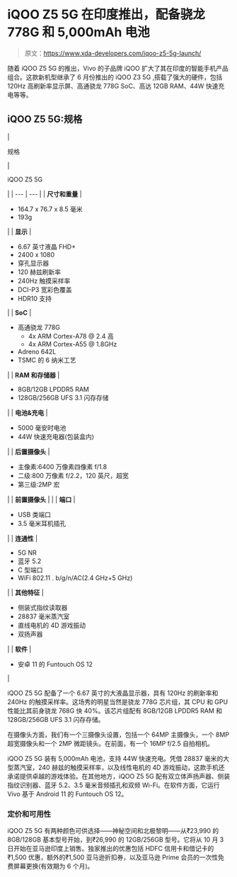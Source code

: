 # iQOO Z5 5G 在印度推出，配备骁龙 778G 和 5,000mAh 电池

> 原文：<https://www.xda-developers.com/iqoo-z5-5g-launch/>

随着 iQOO Z5 5G 的推出，Vivo 的子品牌 iQOO 扩大了其在印度的智能手机产品组合。这款新机型继承了 6 月份推出的 iQOO Z3 5G ,搭载了强大的硬件，包括 120Hz 高刷新率显示屏、高通骁龙 778G SoC、高达 12GB RAM、44W 快速充电等等。

## iQOO Z5 5G:规格

| 

规格

 | 

iQOO Z5 5G

 |
| --- | --- |
| **尺寸和重量** | 

*   164.7 x 76.7 x 8.5 毫米
*   193g

 |
| **显示** | 

*   6.67 英寸液晶 FHD+
*   2400 x 1080
*   穿孔显示器
*   120 赫兹刷新率
*   240Hz 触摸采样率
*   DCI-P3 宽彩色覆盖
*   HDR10 支持

 |
| **SoC** | 

*   高通骁龙 778G
    *   4x ARM Cortex-A78 @ 2.4 高
    *   4x ARM Cortex-A55 @ 1.8GHz
*   Adreno 642L
*   TSMC 的 6 纳米工艺

 |
| **RAM 和存储器** | 

*   8GB/12GB LPDDR5 RAM
*   128GB/256GB UFS 3.1 闪存存储

 |
| **电池&充电** | 

*   5000 毫安时电池
*   44W 快速充电器(包装盒内)

 |
| **后置摄像头** | 

*   主像素:6400 万像素四像素 f/1.8
*   二级:800 万像素 f/2.2，120 英尺，超宽
*   第三级:2MP 宏

 |
| **前置摄像头** |  |
| **端口** | 

*   USB 类端口
*   3.5 毫米耳机插孔

 |
| **连通性** | 

*   5G NR
*   蓝牙 5.2
*   C 型端口
*   WiFi 802.11 . b/g/n/AC(2.4 GHz+5 GHz)

 |
| **其他特征** | 

*   侧装式指纹读取器
*   28837 毫米蒸汽室
*   直线电机的 4D 游戏振动
*   双扬声器

 |
| **软件** | 

*   安卓 11 的 Funtouch OS 12

 |

iQOO Z5 5G 配备了一个 6.67 英寸的大液晶显示器，具有 120Hz 的刷新率和 240Hz 的触摸采样率。这场秀的明星当然是骁龙 778G 芯片组，其 CPU 和 GPU 性能比其前身骁龙 768G 快 40%。该芯片组配有 8GB/12GB LPDDR5 RAM 和 128GB/256GB UFS 3.1 闪存存储。

在摄像头方面，我们有一个三摄像头设置，包括一个 64MP 主摄像头，一个 8MP 超宽摄像头和一个 2MP 微距镜头。在前面，有一个 16MP f/2.5 自拍相机。

iQOO Z5 5G 装有 5,000mAh 电池，支持 44W 快速充电。凭借 28837 毫米的大型蒸汽室，240 赫兹的触摸采样率，以及线性电机的 4D 游戏振动，这款手机还承诺提供卓越的游戏体验。在其他地方，iQOO Z5 5G 配有双立体声扬声器、侧装指纹识别器、蓝牙 5.2、3.5 毫米音频插孔和双频 Wi-Fi。在软件方面，它运行 Vivo 基于 Android 11 的 Funtouch OS 12。

### 定价和可用性

iQOO Z5 5G 有两种颜色可供选择——神秘空间和北极黎明——从₹23,990 的 8GB/128GB 基本型号开始，到₹26,990 的 12GB/256GB 型号。它将从 10 月 3 日开始在亚马逊印度上销售。独家推出的优惠包括 HDFC 信用卡和借记卡的₹1,500 优惠，额外的₹1,500 亚马逊折扣券，以及亚马逊 Prime 会员的一次性免费屏幕更换(有效期为 6 个月)。